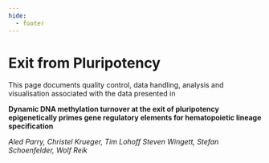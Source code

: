 ```yaml
---
hide:
  - footer
---
```



# Exit from Pluripotency

This page documents quality control, data handling, analysis and visualisation associated with the data presented in 

**Dynamic DNA methylation turnover at the exit of pluripotency epigenetically primes gene regulatory elements for hematopoietic lineage specification**

*Aled Parry, Christel Krueger, Tim Lohoff Steven Wingett, Stefan Schoenfelder, Wolf Reik*